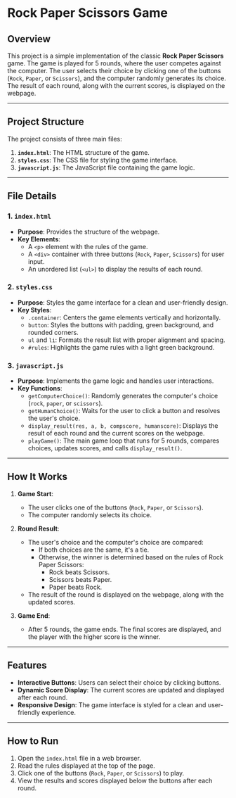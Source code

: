 # Rock Paper Scissors Game

## Overview
This project is a simple implementation of the classic **Rock Paper Scissors** game. The game is played for 5 rounds, where the user competes against the computer. The user selects their choice by clicking one of the buttons (`Rock`, `Paper`, or `Scissors`), and the computer randomly generates its choice. The result of each round, along with the current scores, is displayed on the webpage.

---

## Project Structure
The project consists of three main files:
1. **`index.html`**: The HTML structure of the game.
2. **`styles.css`**: The CSS file for styling the game interface.
3. **`javascript.js`**: The JavaScript file containing the game logic.

---

## File Details

### 1. `index.html`
- **Purpose**: Provides the structure of the webpage.
- **Key Elements**:
  - A `<p>` element with the rules of the game.
  - A `<div>` container with three buttons (`Rock`, `Paper`, `Scissors`) for user input.
  - An unordered list (`<ul>`) to display the results of each round.

### 2. `styles.css`
- **Purpose**: Styles the game interface for a clean and user-friendly design.
- **Key Styles**:
  - `.container`: Centers the game elements vertically and horizontally.
  - `button`: Styles the buttons with padding, green background, and rounded corners.
  - `ul` and `li`: Formats the result list with proper alignment and spacing.
  - `#rules`: Highlights the game rules with a light green background.

### 3. `javascript.js`
- **Purpose**: Implements the game logic and handles user interactions.
- **Key Functions**:
  - `getComputerChoice()`: Randomly generates the computer's choice (`rock`, `paper`, or `scissors`).
  - `getHumanChoice()`: Waits for the user to click a button and resolves the user's choice.
  - `display_result(res, a, b, compscore, humanscore)`: Displays the result of each round and the current scores on the webpage.
  - `playGame()`: The main game loop that runs for 5 rounds, compares choices, updates scores, and calls `display_result()`.

---

## How It Works
1. **Game Start**:
   - The user clicks one of the buttons (`Rock`, `Paper`, or `Scissors`).
   - The computer randomly selects its choice.

2. **Round Result**:
   - The user's choice and the computer's choice are compared:
     - If both choices are the same, it's a tie.
     - Otherwise, the winner is determined based on the rules of Rock Paper Scissors:
       - Rock beats Scissors.
       - Scissors beats Paper.
       - Paper beats Rock.
   - The result of the round is displayed on the webpage, along with the updated scores.

3. **Game End**:
   - After 5 rounds, the game ends. The final scores are displayed, and the player with the higher score is the winner.

---

## Features
- **Interactive Buttons**: Users can select their choice by clicking buttons.
- **Dynamic Score Display**: The current scores are updated and displayed after each round.
- **Responsive Design**: The game interface is styled for a clean and user-friendly experience.

---

## How to Run
1. Open the `index.html` file in a web browser.
2. Read the rules displayed at the top of the page.
3. Click one of the buttons (`Rock`, `Paper`, or `Scissors`) to play.
4. View the results and scores displayed below the buttons after each round.
